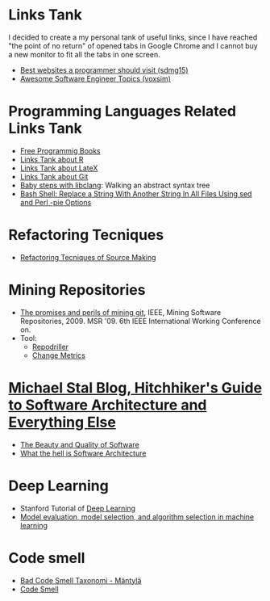 # Links Tank
I decided to create a my personal tank of useful links, since I have reached "the point of no return" of opened tabs in Google Chrome and I cannot buy a new monitor to fit all the tabs in one screen. 

  + [Best websites a programmer should visit (sdmg15)](https://github.com/sdmg15/Best-websites-a-programmer-should-visit)
  + [Awesome Software Engineer Topics (voxsim)](https://github.com/voxsim/awesome-software-engineer-topics)

# Programming Languages Related Links Tank
  + [Free Programmig Books](https://github.com/EbookFoundation/free-programming-books/blob/master/free-programming-books.md)
  + [Links Tank about R](r-links.md)
  + [Links Tank about LateX](latex-links.md)
  + [Links Tank about Git](git-links.md)
  + [Baby steps with libclang](http://bastian.rieck.ru/blog/posts/2015/baby_steps_libclang_ast/): Walking an abstract syntax tree
  + [Bash Shell: Replace a String With Another String In All Files Using sed and Perl -pie Options](https://www.cyberciti.biz/faq/unix-linux-replace-string-words-in-many-files/)

# Refactoring Tecniques
  + [Refactoring Tecniques of Source Making](https://sourcemaking.com/refactoring/refactorings)
  
# Mining Repositories
  - [The promises and perils of mining git](http://ieeexplore.ieee.org/document/5069475/), IEEE,  Mining Software Repositories, 2009. MSR '09. 6th IEEE International Working Conference on. 
  - Tool:
     + [Repodriller](https://github.com/mauricioaniche/repodriller)
     + [Change Metrics](https://github.com/mauricioaniche/change-metrics)
     
# [Michael Stal Blog, Hitchhiker's Guide to Software Architecture and Everything Else](https://stal.blogspot.it/)
  - [The Beauty and Quality of Software](http://stal.blogspot.it/2011/01/beauty-and-quality-of-software.html)
  - [What the hell is Software Architecture](https://stal.blogspot.it/2015/08/what-hell-is-software-architecture.html)
  
# Deep Learning
  - Stanford Tutorial of [Deep Learning](http://ufldl.stanford.edu/tutorial/)
  - [Model evaluation, model selection, and algorithm selection in machine learning](https://sebastianraschka.com/blog/2016/model-evaluation-selection-part3.html)
  
# Code smell
  - [Bad Code Smell Taxonomi - Mäntylä](http://mikamantyla.eu/BadCodeSmellsTaxonomy.html)
  - [Code Smell](https://sourcemaking.com/refactoring/smells)

